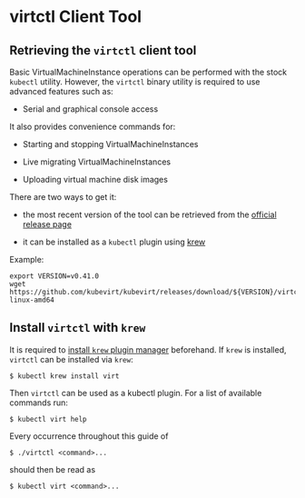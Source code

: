 # virtctl Client Tool

## Retrieving the `virtctl` client tool

Basic VirtualMachineInstance operations can be performed with the stock
`kubectl` utility. However, the `virtctl` binary utility is required to
use advanced features such as:

-   Serial and graphical console access

It also provides convenience commands for:

-   Starting and stopping VirtualMachineInstances

-   Live migrating VirtualMachineInstances

-   Uploading virtual machine disk images

There are two ways to get it:

-   the most recent version of the tool can be retrieved from the
    [official release
    page](https://github.com/kubevirt/kubevirt/releases)

-   it can be installed as a `kubectl` plugin using
    [krew](https://krew.dev/)

Example:

```
export VERSION=v0.41.0
wget https://github.com/kubevirt/kubevirt/releases/download/${VERSION}/virtctl-${VERSION}-linux-amd64
```

## Install `virtctl` with `krew`

It is required to [install `krew` plugin
manager](https://github.com/kubernetes-sigs/krew/#installation)
beforehand. If `krew` is installed, `virtctl` can be installed via
`krew`:

    $ kubectl krew install virt

Then `virtctl` can be used as a kubectl plugin. For a list of available
commands run:

    $ kubectl virt help

Every occurrence throughout this guide of

    $ ./virtctl <command>...

should then be read as

    $ kubectl virt <command>...

